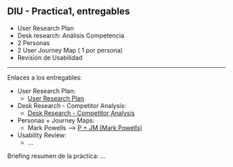 ## DIU - Practica1, entregables

- User Research Plan
- Desk research: Análisis Competencia 
- 2 Personas 
- 2 User Journey Map  ( 1 por persona)
- Revisión de Usabilidad 

---

Enlaces a los entregables:
- User Research Plan: 
    - [User Research Plan](User_Research_Plan.pdf)
- Desk Research - Competitor Analysis:
    - [Desk Research - Competitor Analysis](Competitor_Analysis.pdf)
- Personas + Journey Maps:
    - Mark Powells --> [P + JM (Mark Powells)](Persona_+_Journey_Map_\(Mark_Powells\).pdf)
- Usability Review:
    - ...

Briefing resumen de la práctica: ...
